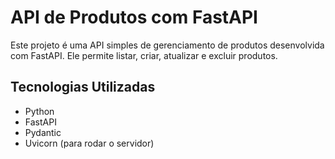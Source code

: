#  API de Produtos com FastAPI

Este projeto é uma API simples de gerenciamento de produtos desenvolvida com FastAPI. Ele permite listar, criar, atualizar e excluir produtos.

##  Tecnologias Utilizadas

- Python
- FastAPI
- Pydantic
- Uvicorn (para rodar o servidor)
